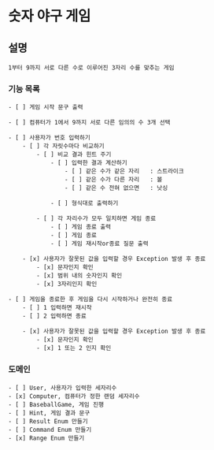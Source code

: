
# 숫자 야구 게임

## 설명
    1부터 9까지 서로 다른 수로 이루어진 3자리 수를 맞추는 게임

### 기능 목록

    - [ ] 게임 시작 문구 출력
    
    - [ ] 컴퓨터가 1에서 9까지 서로 다른 임의의 수 3개 선택

    - [ ] 사용자가 번호 입력하기
        - [ ] 각 자릿수마다 비교하기
            - [ ] 비교 결과 힌트 주기
                - [ ] 입력한 결과 계산하기
                    - [ ] 같은 수가 같은 자리   : 스트라이크
                    - [ ] 같은 수가 다른 자리   : 볼
                    - [ ] 같은 수 전혀 없으면   : 낫싱

                - [ ] 형식대로 출력하기

            - [ ] 각 자리수가 모두 일치하면 게임 종료
                - [ ] 게임 종료 출력
                - [ ] 게임 종료
                - [ ] 게임 재시작or종료 질문 출력

        - [x] 사용자가 잘못된 값을 입력할 경우 Exception 발생 후 종료
            - [x] 문자인지 확인
            - [x] 범위 내의 숫자인지 확인
            - [x] 3자리인지 확인
            
    - [ ] 게임을 종료한 후 게임을 다시 시작하거나 완전히 종료
        - [ ] 1 입력하면 재시작
        - [ ] 2 입력하면 종료
    
        - [x] 사용자가 잘못된 값을 입력할 경우 Exception 발생 후 종료
            - [x] 문자인지 확인
            - [x] 1 또는 2 인지 확인

### 도메인

    - [ ] User, 사용자가 입력한 세자리수
    - [x] Computer, 컴퓨터가 정한 랜덤 세자리수
    - [ ] BaseballGame, 게임 진행 
    - [ ] Hint, 게임 결과 문구
    - [ ] Result Enum 만들기
    - [ ] Command Enum 만들기
    - [x] Range Enum 만들기